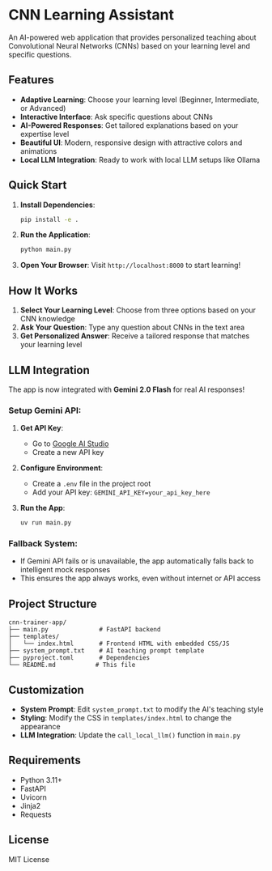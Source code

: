 # CNN Learning Assistant

An AI-powered web application that provides personalized teaching about Convolutional Neural Networks (CNNs) based on your learning level and specific questions.

## Features

- **Adaptive Learning**: Choose your learning level (Beginner, Intermediate, or Advanced)
- **Interactive Interface**: Ask specific questions about CNNs
- **AI-Powered Responses**: Get tailored explanations based on your expertise level
- **Beautiful UI**: Modern, responsive design with attractive colors and animations
- **Local LLM Integration**: Ready to work with local LLM setups like Ollama

## Quick Start

1. **Install Dependencies**:
   ```bash
   pip install -e .
   ```

2. **Run the Application**:
   ```bash
   python main.py
   ```

3. **Open Your Browser**:
   Visit `http://localhost:8000` to start learning!

## How It Works

1. **Select Your Learning Level**: Choose from three options based on your CNN knowledge
2. **Ask Your Question**: Type any question about CNNs in the text area
3. **Get Personalized Answer**: Receive a tailored response that matches your learning level

## LLM Integration

The app is now integrated with **Gemini 2.0 Flash** for real AI responses!

### Setup Gemini API:

1. **Get API Key**:
   - Go to [Google AI Studio](https://makersuite.google.com/app/apikey)
   - Create a new API key

2. **Configure Environment**:
   - Create a `.env` file in the project root
   - Add your API key: `GEMINI_API_KEY=your_api_key_here`

3. **Run the App**:
   ```bash
   uv run main.py
   ```

### Fallback System:
- If Gemini API fails or is unavailable, the app automatically falls back to intelligent mock responses
- This ensures the app always works, even without internet or API access

## Project Structure

```
cnn-trainer-app/
├── main.py              # FastAPI backend
├── templates/
│   └── index.html       # Frontend HTML with embedded CSS/JS
├── system_prompt.txt    # AI teaching prompt template
├── pyproject.toml       # Dependencies
└── README.md           # This file
```

## Customization

- **System Prompt**: Edit `system_prompt.txt` to modify the AI's teaching style
- **Styling**: Modify the CSS in `templates/index.html` to change the appearance
- **LLM Integration**: Update the `call_local_llm()` function in `main.py`

## Requirements

- Python 3.11+
- FastAPI
- Uvicorn
- Jinja2
- Requests

## License

MIT License
